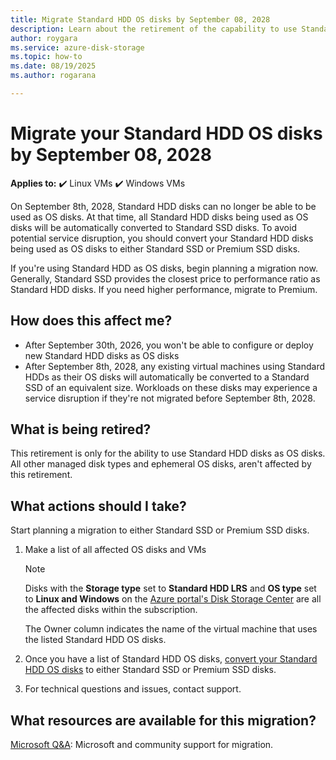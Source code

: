 ```yaml
---
title: Migrate Standard HDD OS disks by September 08, 2028
description: Learn about the retirement of the capability to use Standard HDD as OS disks for Azure Virtual Machines.
author: roygara
ms.service: azure-disk-storage
ms.topic: how-to
ms.date: 08/19/2025
ms.author: rogarana

---
```


# Migrate your Standard HDD OS disks by September 08, 2028

**Applies to:** :heavy_check_mark: Linux VMs :heavy_check_mark: Windows VMs

On September 8th, 2028, Standard HDD disks can no longer be able to be used as OS disks. At that time, all Standard HDD disks being used as OS disks will be automatically converted to Standard SSD disks. To avoid potential service disruption, you should convert your Standard HDD disks being used as OS disks to either Standard SSD or Premium SSD disks.

If you're using Standard HDD as OS disks, begin planning a migration now. Generally, Standard SSD provides the closest price to performance ratio as Standard HDD disks. If you need higher performance, migrate to Premium.

## How does this affect me?

- After September 30th, 2026, you won't be able to configure or deploy new Standard HDD disks as OS disks
- After September 8th, 2028, any existing virtual machines using Standard HDDs as their OS disks will automatically be converted to a Standard SSD of an equivalent size. Workloads on these disks may experience a service disruption if they're not migrated before September 8th, 2028.

## What is being retired?

This retirement is only for the ability to use Standard HDD disks as OS disks. All other managed disk types and ephemeral OS disks, aren't affected by this retirement.

## What actions should I take?

Start planning a migration to either Standard SSD or Premium SSD disks.

1. Make a list of all affected OS disks and VMs
    
    > [!NOTE]
    > Disks with the **Storage type** set to **Standard HDD LRS** and **OS type** set to **Linux and Windows** on the [Azure portal's Disk Storage Center](https://ms.portal.azure.com/#view/Microsoft_Azure_StorageHub/StorageHub.MenuView/~/DisksBrowse) are all the affected disks within the subscription.
    >     
    > The Owner column indicates the name of the virtual machine that uses the listed Standard HDD OS disks.

1. Once you have a list of Standard HDD OS disks, [convert your Standard HDD OS disks](disks-convert-types.md#change-the-type-of-an-individual-managed-disk) to either Standard SSD or Premium SSD disks.
1. For technical questions and issues, contact support.


## What resources are available for this migration?

[Microsoft Q&A](/answers/topics/azure-virtual-machines-migration.html): Microsoft and community support for migration.